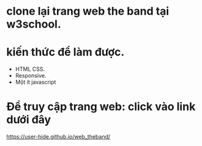 # clone lại trang web the band tại w3school.
# kiến thức để làm được.
- HTML CSS.
- Responsive.
- Một ít javascript

# Để truy cập trang web: click vào link dưới đây
https://user-hide.github.io/web_theband/
